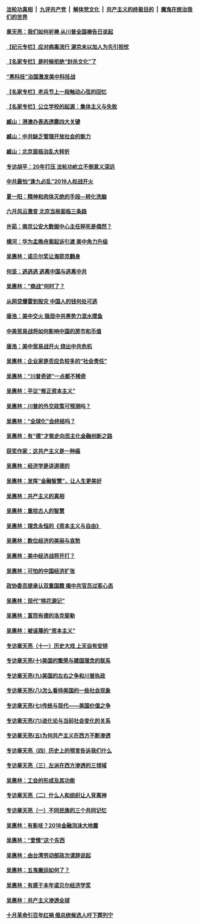 

####  [法轮功真相](../../../../basic/blob/master/README.md?t=07040731) &nbsp;|&nbsp; [九评共产党](../../../../9ping.md/blob/master/README.md?t=07040731) &nbsp;|&nbsp; [解体党文化](../../../../jtdwh.md/blob/master/README.md?t=07040731)  &nbsp;|&nbsp; [共产主义的终极目的](../../../../gczydzjmd.md/blob/master/README.md?t=07040731) &nbsp;|&nbsp; [魔鬼在统治我们的世界](../../../../mgztzwmdsj.md/blob/master/README.md?t=07040731) 

#### [章天亮：我们如何祈祷 从川普全国祷告日说起](../pages/nsc423/n11944627.md?t=07040731) 

#### [【纪元专栏】应对病毒流行 渥京未以加人为先引担忧](../pages/nsc423/n11875714.md?t=07040731) 

#### [【名家专栏】是时候拒绝“封杀文化”了](../pages/nsc423/n11814093.md?t=07040731) 

#### [“黑科技”治国激发美中科技战](../pages/nsc423/n11638056.md?t=07040731) 

#### [【名家专栏】老兵节上一段触动心弦的回忆](../pages/nsc423/n11646016.md?t=07040731) 

#### [【名家专栏】公立学校的起源：集体主义与失败](../pages/nsc423/n11601833.md?t=07040731) 

#### [臧山：港澳办表态透露四大关键](../pages/nsc423/n11421628.md?t=07040731) 

#### [臧山：中共缺乏管理开放社会的能力](../pages/nsc423/n11407457.md?t=07040731) 

#### [臧山：北京面临治乱大转折](../pages/nsc423/n11406895.md?t=07040731) 

#### [专访胡平：20年打压 法轮功屹立不倒意义深远](../pages/nsc423/n11398800.md?t=07040731) 

#### [中共最怕“逢九必乱”2019人权战开火](../pages/nsc423/n11385248.md?t=07040731) 

#### [夏一阳：精神和肉体灭绝的手段—转化洗脑](../pages/nsc423/n11368250.md?t=07040731) 

#### [六月风云激变 北京当局面临三条路](../pages/nsc423/n11313668.md?t=07040731) 

#### [许茹：南京公安大数据中心主任猝死是偶然？](../pages/nsc423/n11064744.md?t=07040731) 

#### [横河：华为孟晚舟案起诉引渡 美中角力升级](../pages/nsc423/n11027230.md?t=07040731) 

#### [吴惠林：诺贝尔奖让海耶克翻身](../pages/nsc423/n10890049.md?t=07040731) 

#### [何坚：逃逃逃 逃离中国与逃离中共](../pages/nsc423/n10592891.md?t=07040731) 

#### [吴惠林：“商战”何时了？](../pages/nsc423/n10573558.md?t=07040731) 

#### [从网贷爆雷到股灾 中国人的钱何处可逃](../pages/nsc423/n10572800.md?t=07040731) 

#### [唐浩：美中交火 隐现中共黑势力混水摸鱼](../pages/nsc423/n10544040.md?t=07040731) 

#### [中美贸易战将如何影响中国的房市和币值](../pages/nsc423/n10543697.md?t=07040731) 

#### [唐浩：美中贸易战开火 烧出中共危机](../pages/nsc423/n10540126.md?t=07040731) 

#### [吴惠林：企业家是否应负较多的“社会责任”](../pages/nsc423/n10535022.md?t=07040731) 

#### [吴惠林：“川普奇迹”一点都不稀奇](../pages/nsc423/n10512808.md?t=07040731) 

#### [吴惠林：平议“修正资本主义”](../pages/nsc423/n10495724.md?t=07040731) 

#### [吴惠林：川普的外交政策可预测吗？](../pages/nsc423/n10462387.md?t=07040731) 

#### [吴惠林：“全球化”会终结吗？](../pages/nsc423/n10452838.md?t=07040731) 

#### [吴惠林：有“德”才能走向民主化金融创新之路](../pages/nsc423/n10432292.md?t=07040731) 

#### [获奖作家：这共产主义是一种癌](../pages/nsc423/n10431541.md?t=07040731) 

#### [吴惠林：经济学是讲道德的](../pages/nsc423/n10398014.md?t=07040731) 

#### [吴惠林：发挥“金融智慧”，让人生更美好](../pages/nsc423/n10375019.md?t=07040731) 

#### [吴惠林：共产主义的真相](../pages/nsc423/n10351394.md?t=07040731) 

#### [吴惠林：重拾古人的智慧](../pages/nsc423/n10337691.md?t=07040731) 

#### [吴惠林：理念永恒的《资本主义与自由》](../pages/nsc423/n10316274.md?t=07040731) 

#### [吴惠林：数位经济的美丽与哀愁](../pages/nsc423/n10292946.md?t=07040731) 

#### [吴惠林：美中经济战将开打？](../pages/nsc423/n10258825.md?t=07040731) 

#### [吴惠林：可怕的中国经济扩张](../pages/nsc423/n10219147.md?t=07040731) 

#### [政协委员提承认双重国籍 揭中共官员过客心态](../pages/nsc423/n10208809.md?t=07040731) 

#### [吴惠林：现代“桃花源记”](../pages/nsc423/n10185234.md?t=07040731) 

#### [吴惠林：富而有德的洛克斐勒](../pages/nsc423/n10142264.md?t=07040731) 

#### [吴惠林：被诬蔑的“资本主义”](../pages/nsc423/n10124816.md?t=07040731) 

#### [专访章天亮（十一）历史大戏 上天自有安排](../pages/nsc423/n10094905.md?t=07040731) 

#### [专访章天亮(十)美国的繁荣与建国理念的联系](../pages/nsc423/n10094899.md?t=07040731) 

#### [专访章天亮(九)美国的左右之争和川普执政](../pages/nsc423/n10094889.md?t=07040731) 

#### [专访章天亮(八)怎么看待美国的一些社会现象](../pages/nsc423/n10094857.md?t=07040731) 

#### [专访章天亮(七)传统与现代——美国价值之争](../pages/nsc423/n10093140.md?t=07040731) 

#### [专访章天亮(六)进化论与当前社会变化的关系](../pages/nsc423/n10092036.md?t=07040731) 

#### [专访章天亮(五)为何共产主义在西方不断渗透](../pages/nsc423/n10083620.md?t=07040731) 

#### [专访章天亮（四）历史上的预言告诉我们什么](../pages/nsc423/n10083606.md?t=07040731) 

#### [专访章天亮（三）左派在西方渗透的三领域](../pages/nsc423/n10081115.md?t=07040731) 

#### [吴惠林：工会的形成及其功能](../pages/nsc423/n10080633.md?t=07040731) 

#### [专访章天亮（二）什么人和组织让人背离神](../pages/nsc423/n10076637.md?t=07040731) 

#### [专访章天亮（一）不同民族的三个共同记忆](../pages/nsc423/n10074188.md?t=07040731) 

#### [吴惠林：有影呒？2018金融泡沫大地震](../pages/nsc423/n10040534.md?t=07040731) 

#### [吴惠林：“爱情”这个东西](../pages/nsc423/n10019423.md?t=07040731) 

#### [吴惠林：由台湾劳动部政次请辞说起](../pages/nsc423/n9979679.md?t=07040731) 

#### [吴惠林：五鬼搬运如何了？](../pages/nsc423/n9925338.md?t=07040731) 

#### [吴惠林：有感于本年诺贝尔经济学奖](../pages/nsc423/n9871883.md?t=07040731) 

#### [吴惠林：共产主义渗透全球](../pages/nsc423/n9812748.md?t=07040731) 

#### [十月革命引百年红祸 俄总统候选人吁下葬列宁](../pages/nsc423/n9810182.md?t=07040731) 

